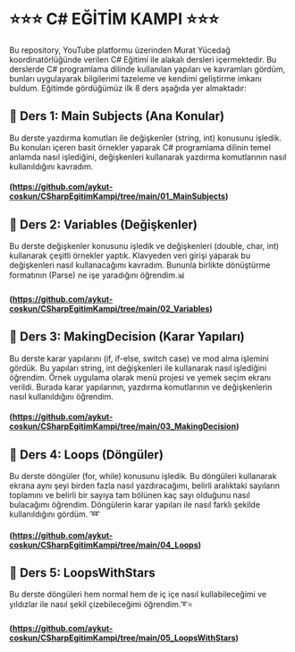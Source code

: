 # ⭐⭐⭐ C# EĞİTİM KAMPI ⭐⭐⭐
Bu repository, YouTube platformu üzerinden Murat Yücedağ koordinatörlüğünde verilen C# Eğitimi ile alakalı dersleri içermektedir. Bu derslerde C# programlama dilinde kullanılan yapıları ve kavramları gördüm, bunları uygulayarak bilgilerimi tazeleme ve kendimi geliştirme imkanı buldum. Eğitimde gördüğümüz ilk 8 ders aşağıda yer almaktadır:

## 🚀 Ders 1: Main Subjects (Ana Konular)
Bu derste yazdırma komutları ile değişkenler (string, int) konusunu işledik. Bu konuları içeren basit örnekler yaparak C# programlama dilinin temel anlamda nasıl işlediğini, değişkenleri kullanarak yazdırma komutlarının nasıl kullanıldığını kavradım.

#### (https://github.com/aykut-coskun/CSharpEgitimKampi/tree/main/01_MainSubjects)

## 🚀 Ders 2: Variables (Değişkenler)
Bu derste değişkenler konusunu işledik ve değişkenleri (double, char, int) kullanarak çeşitli örnekler yaptık. Klavyeden veri girişi yaparak bu değişkenleri nasıl kullanacağımı kavradım. Bununla birlikte dönüştürme formatının (Parse) ne işe yaradığını öğrendim.📊

#### (https://github.com/aykut-coskun/CSharpEgitimKampi/tree/main/02_Variables)

## 🚀 Ders 3: MakingDecision (Karar Yapıları)
Bu derste karar yapılarını (if, if-else, switch case) ve mod alma işlemini gördük. Bu yapıları string, int değişkenleri ile kullanarak nasıl işlediğini öğrendim. Örnek uygulama olarak menü projesi ve yemek seçim ekranı verildi. Burada karar yapılarının, yazdırma komutlarının ve değişkenlerin nasıl kullanıldığını öğrendim.

#### (https://github.com/aykut-coskun/CSharpEgitimKampi/tree/main/03_MakingDecision)

## 🚀 Ders 4: Loops (Döngüler)
Bu derste döngüler (for, while) konusunu işledik. Bu döngüleri kullanarak ekrana aynı şeyi birden fazla nasıl yazdıracağımı, belirli aralıktaki sayıların toplamını ve belirli bir sayıya tam bölünen kaç sayı olduğunu nasıl bulacağımı öğrendim. Döngülerin karar yapıları ile nasıl farklı şekilde kullanıldığını gördüm. ➿

#### (https://github.com/aykut-coskun/CSharpEgitimKampi/tree/main/04_Loops)

## 🚀 Ders 5: LoopsWithStars
Bu derste döngüleri hem normal hem de iç içe nasıl kullabileceğimi ve  yıldızlar ile nasıl şekil çizebileceğimi öğrendim.➰⭐

#### (https://github.com/aykut-coskun/CSharpEgitimKampi/tree/main/05_LoopsWithStars) 


